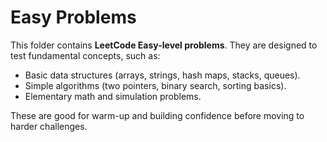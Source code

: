# Easy Problems

This folder contains **LeetCode Easy-level problems**.
They are designed to test fundamental concepts, such as:

- Basic data structures (arrays, strings, hash maps, stacks, queues).
- Simple algorithms (two pointers, binary search, sorting basics).
- Elementary math and simulation problems.

These are good for warm-up and building confidence before moving to harder challenges.
